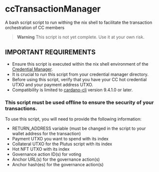 # ccTransactionManager
A bash script script to run withing the nix shell to facilitate the transaction orchestration of CC members
> **Warning**
> This script is not yet complete. Use it at your own risk.

## IMPORTANT REQUIREMENTS                                                                            
- Ensure this script is executed within the nix shell environment of the [Credential Manager](https://github.com/IntersectMBO/credential-manager).                 
- It is crucial to run this script from your credential manager directory.                                 
- Before using this script, verify that you have your CC hot credential UTXO and your payment address UTXO.
- Compatibility is limited to [cardano-cli](https://github.com/IntersectMBO/cardano-cli) version 9.4.1.0 or later.

### This script must be used offline to ensure the security of your transactions.
To use this script, you will need to provide the following information:
- RETURN_ADDRESS variable (must be changed in the script to your wallet address for the transaction)
- Payment UTXO you want to spend with its index
- Collateral UTXO for the Plutus script with its index
- Hot NFT UTXO with its index
- Governance action ID(s) for voting
- Anchor URL(s) for the governance action(s)
- Anchor hash(es) for the governance action(s)
